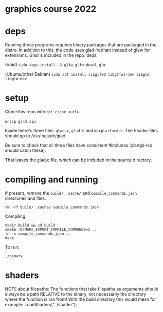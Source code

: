 # graphics course 2022

# deps
Running these programs requires binary packages that are packaged in the distro.
In addition to this, the code uses glad (redhat) instead of glew for extensions.
Glad is included in the repo.
deps:

(Void) ```sudo xbps-install -S glfw glfw-devel glm```

(Ubuntu/other Debian) ```sudo apt install libglfw3 libglfw3-dev libglm libglm-dev```

# setup
Clone this repo with ```git clone <url>```.

```unzip glad.zip```.

Inside there's three files: ```glad.c```, ```glad.h``` and ```khrplatform.h```.
The header files should go to /usr/include/glad.

Be sure to check that all three files have consistent #includes (clangd-lsp should catch these).

That leaves the glad.c file, which can be included in the source directory.

# compiling and running
if present, remove the ```build/```, ```.cache/``` and ```compile_commands.json``` directories
and files.

```rm -rf build/ .cache/ compile_commands.json```

Compiling:
```
mkdir build && cd build
cmake -DCMAKE_EXPORT_COMPILE_COMMANDS=1 ..
ln -s compile_commands.json ..
make
```
To run:
```
./binary
```
# shaders
NOTE about filepaths:
The functions that take filepaths as arguments should always be a path RELATIVE to the 
binary, not necessarily the directory where the function is ran from!
With the build directory this would mean for example: LoadShaders("../shader");
